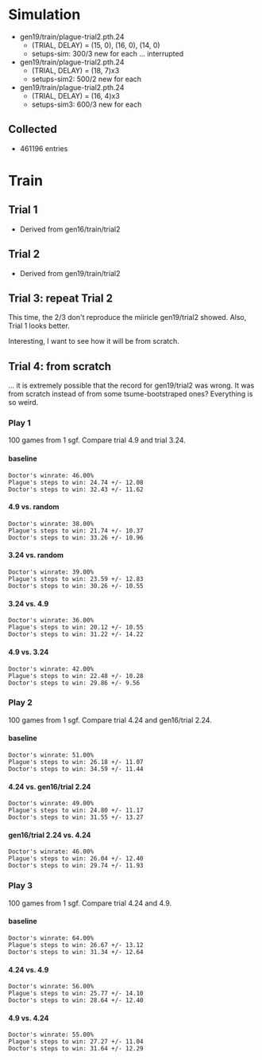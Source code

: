 
# Simulation

* gen19/train/plague-trial2.pth.24
  * (TRIAL, DELAY) = (15, 0), (16, 0), (14, 0)
  * setups-sim: 300/3 new for each ... interrupted
* gen19/train/plague-trial2.pth.24
  * (TRIAL, DELAY) = (18, 7)x3
  * setups-sim2: 500/2 new for each
* gen19/train/plague-trial2.pth.24
  * (TRIAL, DELAY) = (16, 4)x3
  * setups-sim3: 600/3 new for each

## Collected

* 461196 entries

# Train

## Trial 1

* Derived from gen16/train/trial2

## Trial 2

* Derived from gen19/train/trial2

## Trial 3: repeat Trial 2

This time, the 2/3 don't reproduce the miiricle gen19/trial2 showed.
Also, Trial 1 looks better.

Interesting, I want to see how it will be from scratch.

## Trial 4: from scratch

... it is extremely possible that the record for gen19/trial2 was wrong. It was from scratch instead of from some tsume-bootstraped ones?
Everything is so weird.

### Play 1

100 games from 1 sgf.
Compare trial 4.9 and trial 3.24.

#### baseline
```
Doctor's winrate: 46.00%
Plague's steps to win: 24.74 +/- 12.08
Doctor's steps to win: 32.43 +/- 11.62
```

#### 4.9 vs. random
```
Doctor's winrate: 38.00%
Plague's steps to win: 21.74 +/- 10.37
Doctor's steps to win: 33.26 +/- 10.96
```

#### 3.24 vs. random
```
Doctor's winrate: 39.00%
Plague's steps to win: 23.59 +/- 12.83
Doctor's steps to win: 30.26 +/- 10.55
```

#### 3.24 vs. 4.9
```
Doctor's winrate: 36.00%
Plague's steps to win: 20.12 +/- 10.55
Doctor's steps to win: 31.22 +/- 14.22
```

#### 4.9 vs. 3.24
```
Doctor's winrate: 42.00%
Plague's steps to win: 22.48 +/- 10.28
Doctor's steps to win: 29.86 +/- 9.56
```

### Play 2

100 games from 1 sgf.
Compare trial 4.24 and gen16/trial 2.24.

#### baseline
```
Doctor's winrate: 51.00%
Plague's steps to win: 26.18 +/- 11.07
Doctor's steps to win: 34.59 +/- 11.44
```

#### 4.24 vs. gen16/trial 2.24
```
Doctor's winrate: 49.00%
Plague's steps to win: 24.80 +/- 11.17
Doctor's steps to win: 31.55 +/- 13.27
```
#### gen16/trial 2.24 vs. 4.24
```
Doctor's winrate: 46.00%
Plague's steps to win: 26.04 +/- 12.40
Doctor's steps to win: 29.74 +/- 11.93
```

### Play 3

100 games from 1 sgf.
Compare trial 4.24 and 4.9.

#### baseline
```
Doctor's winrate: 64.00%
Plague's steps to win: 26.67 +/- 13.12
Doctor's steps to win: 31.34 +/- 12.64
```

#### 4.24 vs. 4.9
```
Doctor's winrate: 56.00%
Plague's steps to win: 25.77 +/- 14.10
Doctor's steps to win: 28.64 +/- 12.40
```

#### 4.9 vs. 4.24
```
Doctor's winrate: 55.00%
Plague's steps to win: 27.27 +/- 11.04
Doctor's steps to win: 31.64 +/- 12.29
```
